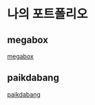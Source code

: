 # 나의 포트폴리오
## megabox
[megabox](https://github.com/jurin2/megabox)
## paikdabang
[paikdabang](https://github.com/jurin2/paikdabang)
